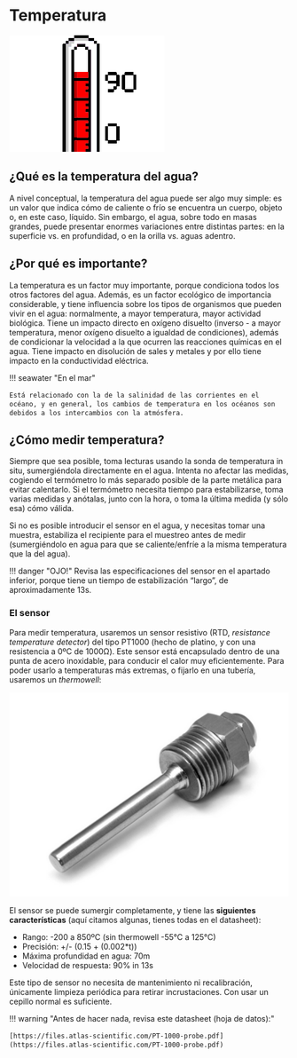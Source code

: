 # Temperatura

![](/assets/images/education/t_header.gif)

## ¿Qué es la temperatura del agua?

A nivel conceptual, la temperatura del agua puede ser algo muy simple: es un valor que indica cómo de caliente o frío se encuentra un cuerpo, objeto o, en este caso, líquido. Sin embargo, el agua, sobre todo en masas grandes, puede presentar enormes variaciones entre distintas partes: en la superficie vs. en profundidad, o en la orilla vs. aguas adentro.

## ¿Por qué es importante?

La temperatura es un factor muy importante, porque condiciona todos los otros factores del agua. Además, es un factor ecológico de importancia considerable, y tiene influencia sobre los tipos de organismos que pueden vivir en el agua: normalmente, a mayor temperatura, mayor actividad biológica. Tiene un impacto directo en oxígeno disuelto (inverso - a mayor temperatura, menor oxígeno disuelto a igualdad de condiciones), además de condicionar la velocidad a la que ocurren las reacciones químicas en el agua. Tiene impacto en disolución de sales y metales y por ello tiene impacto en la conductividad eléctrica.

!!! seawater "En el mar"
	
	Está relacionado con la de la salinidad de las corrientes en el océano, y en general, los cambios de temperatura en los océanos son debidos a los intercambios con la atmósfera.

## ¿Cómo medir temperatura?

Siempre que sea posible, toma lecturas usando la sonda de temperatura in situ, sumergiéndola directamente en el agua. Intenta no afectar las medidas, cogiendo el termómetro lo más separado posible de la parte metálica para evitar calentarlo. Si el termómetro necesita tiempo para estabilizarse, toma varias medidas y anótalas, junto con la hora, o toma la última medida (y sólo esa) cómo válida.

Si no es posible introducir el sensor en el agua, y necesitas tomar una muestra, estabiliza el recipiente para el muestreo antes de medir (sumergiéndolo en agua para que se caliente/enfríe a la misma temperatura que la del agua).

!!! danger "OJO!"
	Revisa las especificaciones del sensor en el apartado inferior, porque tiene un tiempo de estabilización “largo”, de aproximadamente 13s.

### El sensor

Para medir temperatura, usaremos un sensor resistivo (RTD, _resistance temperature detector_) del tipo PT1000 (hecho de platino, y con una resistencia a 0ºC de 1000Ω). Este sensor está encapsulado dentro de una punta de acero inoxidable, para conducir el calor muy eficientemente. Para poder usarlo a temperaturas más extremas, o fijarlo en una tubería, usaremos un _thermowell_:

![alt_text](/assets/images/education/es/atlas_thermo.png "Thermowell")

El sensor se puede sumergir completamente, y tiene las **siguientes características** (aquí citamos algunas, tienes todas en el datasheet):

* Rango: -200 a 850ºC (sin thermowell -55°C a 125°C)
* Precisión: +/- (0.15 + (0.002\*t))
* Máxima profundidad en agua: 70m
* Velocidad de respuesta: 90% in 13s

Este tipo de sensor no necesita de mantenimiento ni recalibración, únicamente limpieza periódica para retirar incrustaciones. Con usar un cepillo normal es suficiente.

!!! warning "Antes de hacer nada, revisa este datasheet (hoja de datos):"

	[https://files.atlas-scientific.com/PT-1000-probe.pdf](https://files.atlas-scientific.com/PT-1000-probe.pdf) 

